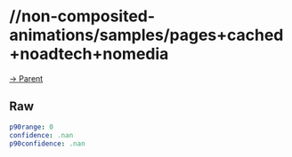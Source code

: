 
# //non-composited-animations/samples/pages+cached+noadtech+nomedia

[→ Parent](../..)


## Raw


```yaml
p90range: 0
confidence: .nan
p90confidence: .nan

```

